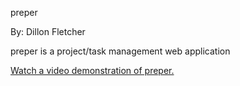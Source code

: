 preper

By: Dillon Fletcher

preper is a project/task management web application

[Watch a video demonstration of preper.](https://www.youtube.com/watch?v=n0b6C5qlwRw)
